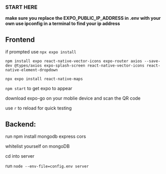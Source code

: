 ### START HERE

**make sure you replace the EXPO_PUBLIC_IP_ADDRESS in .env with your own
use ipconfig in a terminal to find your ip address**

## Frontend
if prompted use ```npx expo install```


```npm install expo react-native-vector-icons expo-router axios --save-dev @types/axios expo-splash-screen react-native-vector-icons react-native-element-dropdown```

```npx expo install react-native-maps```


```npm start``` to get expo to appear

download expo-go on your moblie device and scan the QR code

use ```r``` to reload for quick testing

## Backend:
run npm install mongodb express cors


whitelist yourself on mongoDB

cd into server

run ```node --env-file=config.env server```

